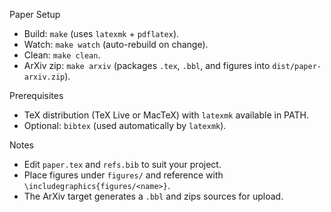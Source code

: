 Paper Setup

- Build: `make` (uses `latexmk` + `pdflatex`).
- Watch: `make watch` (auto-rebuild on change).
- Clean: `make clean`.
- ArXiv zip: `make arxiv` (packages `.tex`, `.bbl`, and figures into `dist/paper-arxiv.zip`).

Prerequisites

- TeX distribution (TeX Live or MacTeX) with `latexmk` available in PATH.
- Optional: `bibtex` (used automatically by `latexmk`).

Notes

- Edit `paper.tex` and `refs.bib` to suit your project.
- Place figures under `figures/` and reference with `\includegraphics{figures/<name>}`.
- The ArXiv target generates a `.bbl` and zips sources for upload.
